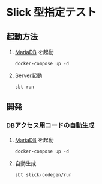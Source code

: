 # Slick 型指定テスト

## 起動方法

1. [MariaDB](https://mariadb.org/) を起動
    ```
    docker-compose up -d
    ```
1. Server起動
    ```
    sbt run
    ```


## 開発

### DBアクセス用コードの自動生成

1. [MariaDB](https://mariadb.org/) を起動
    ```
    docker-compose up -d
    ```
1. 自動生成
    ```
    sbt slick-codegen/run
    ```

